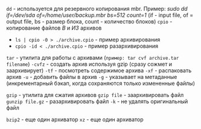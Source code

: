 `dd` - используется для резервного копирования mbr. Пример: *sudo dd if=/dev/sda of=/home/user/backup.mbr bs=512 count=1* (if - input file, of = output file, bs - размер блока, count - количество блоков)
`cpio` - копирование файлов *В* и *ИЗ* архивов
- `ls | cpio -0 > ./archive.cpio` - пример архивирования
- `cpio -id < ./archive.cpio` - пример разархивирования

`tar` - утилита для работы с архивами (`пример: tar cvf archive.tar filename`)
	`-cvfz` - создать архив используя gzip (сразу сожмет и заархивирует)
	`-tf` - посмотреть содержимое архива
	`-xf` - распаковать архив
	`-u` - добавить файлы в архив
	`-g` - указывает на метаданные (инкрементарный бэкап, когда сохраняются только измененные файлы)

`gzip` - утилита для сжатия архивов
	`gzip file` - заархивировать файл
	`gunzip file.gz` - разархивировать файл
	`-k` - не удалять оригинальный файл

`bzip2` - еще один архиватор
`xz` - еще один архиватор